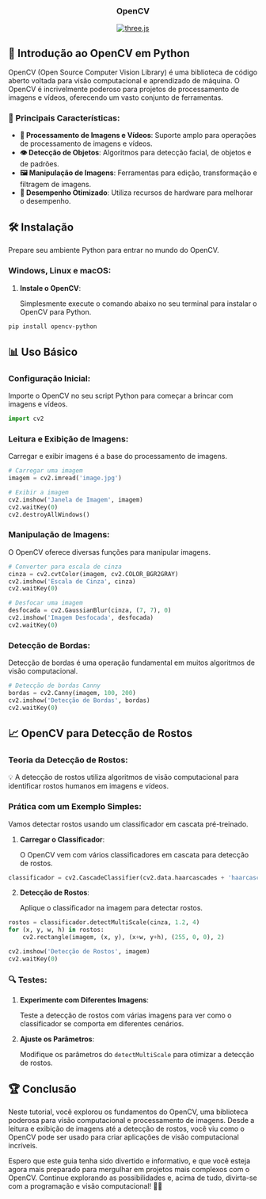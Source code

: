 <div align="center">
  <h3 align="center">OpenCV</h3>
  <div>
  <a href="https://bgcp.vercel.app/article/82833353-7292-4edd-8dc7-042581a7cd92">
  <img src="https://img.shields.io/badge/Download PDF (ENGLISH)-black?style=for-the-badge&logoColor=white&color=000000" alt="three.js" />
  </a>
  </div>
</div>

## 🚀 Introdução ao OpenCV em Python 

OpenCV (Open Source Computer Vision Library) é uma biblioteca de código aberto voltada para visão computacional e aprendizado de máquina. O OpenCV é incrivelmente poderoso para projetos de processamento de imagens e vídeos, oferecendo um vasto conjunto de ferramentas.

### 🌟 Principais Características:

- **📸 Processamento de Imagens e Vídeos**: Suporte amplo para operações de processamento de imagens e vídeos.
- **👁️ Detecção de Objetos**: Algoritmos para detecção facial, de objetos e de padrões.
- **🖼️ Manipulação de Imagens**: Ferramentas para edição, transformação e filtragem de imagens.
- **🚀 Desempenho Otimizado**: Utiliza recursos de hardware para melhorar o desempenho.

## 🛠️ Instalação

Prepare seu ambiente Python para entrar no mundo do OpenCV.

### Windows, Linux e macOS:

1. **Instale o OpenCV**:

   Simplesmente execute o comando abaixo no seu terminal para instalar o OpenCV para Python.

```bash
pip install opencv-python
```

## 📊 Uso Básico

### Configuração Inicial:

Importe o OpenCV no seu script Python para começar a brincar com imagens e vídeos.

```python
import cv2
```

### Leitura e Exibição de Imagens:

Carregar e exibir imagens é a base do processamento de imagens.

```python
# Carregar uma imagem
imagem = cv2.imread('image.jpg')

# Exibir a imagem
cv2.imshow('Janela de Imagem', imagem)
cv2.waitKey(0)
cv2.destroyAllWindows()
```

### Manipulação de Imagens:

O OpenCV oferece diversas funções para manipular imagens.

```python
# Converter para escala de cinza
cinza = cv2.cvtColor(imagem, cv2.COLOR_BGR2GRAY)
cv2.imshow('Escala de Cinza', cinza)
cv2.waitKey(0)

# Desfocar uma imagem
desfocada = cv2.GaussianBlur(cinza, (7, 7), 0)
cv2.imshow('Imagem Desfocada', desfocada)
cv2.waitKey(0)
```

### Detecção de Bordas:

Detecção de bordas é uma operação fundamental em muitos algoritmos de visão computacional.

```python
# Detecção de bordas Canny
bordas = cv2.Canny(imagem, 100, 200)
cv2.imshow('Detecção de Bordas', bordas)
cv2.waitKey(0)
```

## 📈 OpenCV para Detecção de Rostos

### Teoria da Detecção de Rostos:

💡 A detecção de rostos utiliza algoritmos de visão computacional para identificar rostos humanos em imagens e vídeos.

### Prática com um Exemplo Simples:

Vamos detectar rostos usando um classificador em cascata pré-treinado.

1. **Carregar o Classificador**:

   O OpenCV vem com vários classificadores em cascata para detecção de rostos.

```python
classificador = cv2.CascadeClassifier(cv2.data.haarcascades + 'haarcascade_frontalface_default.xml')
```

2. **Detecção de Rostos**:

   Aplique o classificador na imagem para detectar rostos.

```python
rostos = classificador.detectMultiScale(cinza, 1.2, 4)
for (x, y, w, h) in rostos:
    cv2.rectangle(imagem, (x, y), (x+w, y+h), (255, 0, 0), 2)

cv2.imshow('Detecção de Rostos', imagem)
cv2.waitKey(0)
```

### 🔍 Testes:

1. **Experimente com Diferentes Imagens**:
   
   Teste a detecção de rostos com várias imagens para ver como o classificador se comporta em diferentes cenários.

2. **Ajuste os Parâmetros**:
   
   Modifique os parâmetros do `detectMultiScale` para otimizar a detecção de rostos.

## 🏆 Conclusão

Neste tutorial, você explorou os fundamentos do OpenCV, uma biblioteca poderosa para visão computacional e processamento de imagens. Desde a leitura e exibição de imagens até a detecção de rostos, você viu como o OpenCV pode ser usado para criar aplicações de visão computacional incríveis.

Espero que este guia tenha sido divertido e informativo, e que você esteja agora mais preparado para mergulhar em projetos mais complexos com o OpenCV. Continue explorando as possibilidades e, acima de tudo, divirta-se com a programação e visão computacional! 🐍📸